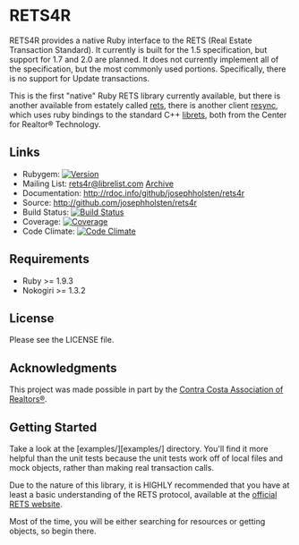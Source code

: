 # RETS4R

RETS4R provides a native Ruby interface to the RETS (Real Estate Transaction Standard). It currently is built for the 1.5 specification, but support for 1.7 and 2.0 are planned. It does not currently implement all of the specification, but the most commonly used portions. Specifically, there is no support for Update transactions.

This is the first "native" Ruby RETS library currently available, but there is another available from estately called [rets][], there is another client [resync][], which uses ruby bindings to the standard C++ [librets][], both from the Center for Realtor® Technology.

## Links

-   Rubygem: [![Version](http://img.shields.io/gem/v/rets4r.svg)](https://rubygems.org/gems/rets4r)
-   Mailing List: <rets4r@librelist.com> [Archive][]
-   Documentation: <http://rdoc.info/github/josephholsten/rets4r>
-   Source: <http://github.com/josephholsten/rets4r>
-   Build Status: [![Build Status](http://img.shields.io/travis/com/josephholsten/rets4r.svg)](https://app.travis-ci.com/github/josephholsten/rets4r)
-   Coverage: [![Coverage](https://img.shields.io/coveralls/josephholsten/rets4r.svg)](https://coveralls.io/r/josephholsten/rets4r)
-   Code Climate: [![Code Climate](http://img.shields.io/codeclimate/github/josephholsten/rets4r.svg)](https://codeclimate.com/github/josephholsten/rets4r)

## Requirements

-   Ruby \>= 1.9.3
-   Nokogiri \>= 1.3.2

## License

Please see the LICENSE file.

## Acknowledgments

This project was made possible in part by the [Contra Costa Association of Realtors®][].

## Getting Started

Take a look at the [examples/][examples/] directory. You'll find it more helpful than the unit tests because the unit tests work off of local files and mock objects, rather than making real transaction calls.

Due to the nature of this library, it is HIGHLY recommended that you have at least a basic understanding of the RETS protocol, available at the [official RETS website][].

Most of the time, you will be either searching for resources or getting objects, so begin there.

  [rets]: https://github.com/estately/rets
  [resync]: https://code.google.com/p/crt-resync/
  [librets]: https://github.com/NationalAssociationOfRealtors/libRETS
  [Archive]: http://librelist.com/browser/rets4r/
  [Contra Costa Association of Realtors®]: http://www.ccartoday.com
  [official RETS website]: http://www.rets.org
